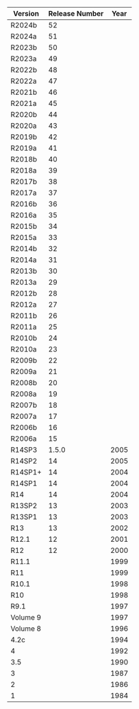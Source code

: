 | Version  | Release Number | Year |
|----------|----------------|------|
| R2024b   | 52             |      |
| R2024a   | 51             |      |
| R2023b   | 50             |      |
| R2023a   | 49             |      |
| R2022b   | 48             |      |
| R2022a   | 47             |      |
| R2021b   | 46             |      |
| R2021a   | 45             |      |
| R2020b   | 44             |      |
| R2020a   | 43             |      |
| R2019b   | 42             |      |
| R2019a   | 41             |      |
| R2018b   | 40             |      |
| R2018a   | 39             |      |
| R2017b   | 38             |      |
| R2017a   | 37             |      |
| R2016b   | 36             |      |
| R2016a   | 35             |      |
| R2015b   | 34             |      |
| R2015a   | 33             |      |
| R2014b   | 32             |      |
| R2014a   | 31             |      |
| R2013b   | 30             |      |
| R2013a   | 29             |      |
| R2012b   | 28             |      |
| R2012a   | 27             |      |
| R2011b   | 26             |      |
| R2011a   | 25             |      |
| R2010b   | 24             |      |
| R2010a   | 23             |      |
| R2009b   | 22             |      |
| R2009a   | 21             |      |
| R2008b   | 20             |      |
| R2008a   | 19             |      |
| R2007b   | 18             |      |
| R2007a   | 17             |      |
| R2006b   | 16             |      |
| R2006a   | 15             |      |
| R14SP3   | 1.5.0          | 2005 |
| R14SP2   | 14             | 2005 |
| R14SP1+  | 14             | 2004 |
| R14SP1   | 14             | 2004 |
| R14      | 14             | 2004 |
| R13SP2   | 13             | 2003 |
| R13SP1   | 13             | 2003 |
| R13      | 13             | 2002 |
| R12.1    | 12             | 2001 |
| R12      | 12             | 2000 |
| R11.1    |                | 1999 |
| R11      |                | 1999 |
| R10.1    |                | 1998 |
| R10      |                | 1998 |
| R9.1     |                | 1997 |
| Volume 9 |                | 1997 |
| Volume 8 |                | 1996 |
| 4.2c     |                | 1994 |
| 4        |                | 1992 |
| 3.5      |                | 1990 |
| 3        |                | 1987 |
| 2        |                | 1986 |
| 1        |                | 1984 |

